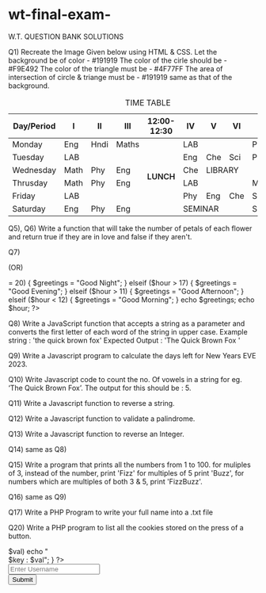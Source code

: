 # wt-final-exam-
W.T. QUESTION BANK SOLUTIONS

Q1) Recreate the Image Given below using HTML & CSS. Let the background be of color - #191919 The color of the cirle should be - #F9E492 The color of the triangle must be - #4F77FF The area of intersection of circle & triange must be - #191919 same as that of the background.
<!DOCTYPE html>
<head>
    <title>Shapes</title>
    <style>
    
        .rectangle {
			
            width: 350px;
            height: 295px;
            background-color: #191919;
        }

        .circle {
            position: relative;
            top: 50px;
            left: 90px;
            width: 180px;
            height: 180px;
            border-radius: 50%;
            background-color: #F9E492;
        }

        .triangle {
            position: relative;
            top: 85px;
            right: 43px;
            border-radius: 0px;
            width: 0;
            height: 0;
            border-left: 135px solid transparent;
            border-right: 130px solid transparent;
            border-bottom: 160px solid #4F77FF;
        }

         .cone {
            position: absolute;
			top: 0px;
			right: -75px;
			width: 0;
			height: 0;
			border-left: 76px solid transparent;
			border-right: 76px solid transparent;
			border-bottom: 90px solid #191919;
			border-radius: 50%;
		}
            </style>
</head>
<body>
    <div class="container">
        <div class="rectangle">
            <div class="circle">
                <div class="triangle">
					<div class=cone></div>
				</div>
			</div>
		</div>
	</div>
</body>
</html>

Q2) Create a function to sort a given array into ascending order  
<!DOCTYPE html>
<head>
    <script>
        function sort_array()
		{
			const arr = ["Banana", "Orange", "Apple", "Mango"]; 
			//works for integer array also
			var sorted = arr.sort();
			//var rev_sorted = sorted.reverse();
			return (sorted);
		}
    document.write(sort_array());          
    </script>
    <title>Document</title>
</head>
<body> </body>
</html>

Q3) Complete the square sum function so that it squares each number passed into it and then sums the results together For example, for [1, 2, 2] it should return 9 because 1^2 + 2^2 + 2^2 = 9.
<!DOCTYPE html>
<html>
<head>
    <script>
		function sum_sq(arr)
		{
			var sum = 0;
			for(var i = arr.length - 1; i >= 0; i--)
			{
				sum += Math.pow(arr[i], 2);
				return sum;
			}
		}
		document.write(sum_sq([0,1,2,3,4]));
    </script>
    <title>Document</title>
</head>
<body> </body>
</html>

Q4) Recreate your class Time table using html & css only.
<!DOCTYPE html>
<head>
<style>
	table,th,td{
    border: 1px solid black;
    border-collapse: collapse;
    text-align: center;
    padding: 8px;
	}

	.caption{
    font-weight: 900;
    font-size: larger;
    margin: 10px;
	}

	.row-lunch{
    font-weight: 600;
	}
</style>
    <title>Timetable</title>
</head>
<body>
 <table>
    <caption class="caption">
        TIME TABLE
    </caption>
<thead>
    <tr>
        <th>Day/Period</th>
       <th>I</th>
       <th>II</th>
       <th>III</th>
       <th>12:00- 12:30</th>
       <th>IV</th>
       <th>V</th>
       <th>VI</th>
       <th>VII</th>
    </tr>
</thead>

<tbody>
<tr>
    <td>Monday</td>
   <td>Eng</td>
   <td>Hndi</td>
   <td>Maths</td>
   <td rowspan="6" class="row-lunch">LUNCH</td>
   <td colspan="3">LAB</td>
   <td>Phy</td>
</tr>

<tr>
    <td>Tuesday</td>
    <td colspan="3">LAB</td>
    <td>Eng</td>
    <td>Che</td>
    <td>Sci</td>
    <td>Phy</td>
</tr>

<tr>
    <td>Wednesday</td>
    <td>Math</td>
    <td>Phy</td>
    <td>Eng</td>
    <td>Che</td>
    <td colspan="3">LIBRARY</td>
</tr>

<tr>
    <td>Thrusday</td>
    <td>Math</td>
    <td>Phy</td>
    <td>Eng</td>
    <td colspan="3">LAB</td>
    <td>Math</td>
</tr>

<tr>
    <td>Friday</td>
    <td colspan="3">LAB</td>
    <td>Phy</td>
    <td>Eng</td>
    <td>Che</td>
    <td>Sci</td>
</tr>

<tr>
    <td>Saturday</td>
    <td>Eng</td>
    <td>Phy</td>
    <td>Eng</td>
    <td colspan="3">SEMINAR</td>
    <td>SPORTS</td>
</tr>

</tbody>
 </table>
</body>
</html>

Q5), Q6) Write a function that will take the number of petals of each flower and return true if they are in love and false if they aren't.
<!DOCTYPE html>
<html>
<head>
	<script>
                    	function lovePetals(petals)
                    	{
                                	if (petals % 2 === 0)
                                	{
                                            	return true;
                                	}
                                	else
                                	{
                                	  return false;
                                	}
                    	}
                    	document.write("Flower 1 with 14 petals : " + lovePetals(14))
                    	document.write("<br> Flower 1 with 11 petals : " + lovePetals(11))
        	</script>
    <title>Document</title>
</head>
</html>
 
Q7)
<?php
function greeting(){
    $timeOfDay = date('a');
    if($timeOfDay =='am'){
        return 'GOODMORNING';
   }
    if($timeOfDay =='pm'){
        return'GOODNIGHT';
  }
}
echo greeting();
?>

(OR)

<?php
$hour = date('H');

if ($hour >= 20) {
$greetings = "Good Night";
} elseif ($hour > 17) {
$greetings = "Good Evening";
} elseif ($hour > 11) {
$greetings = "Good Afternoon";
} elseif ($hour < 12) {
$greetings = "Good Morning";
}
echo $greetings;
echo $hour;
?>

Q8) Write a JavaScript function that accepts a string as a parameter and converts the first letter of each word of the string in upper case. Example string : 'the quick brown fox' Expected Output : 'The Quick Brown Fox '
<!DOCTYPE html>
<head>
	<script>
    	const mySentence = "lier lier pants on fire";
    	const words = mySentence.split(" ");
    	const cap_sent = words.map((word) => {
                                            	return word[0].toUpperCase().concat(word.substring(1));
                                	}).join(" ");
                    	document.write(cap_sent);
	</script>
    <title>Document</title>
</head>
<body>
</body>
</html>

Q9) Write a Javascript program to calculate the days left for New Years EVE 2023.
<!DOCTYPE html>
<head>
	<script>
    	var today = new Date();
    	const NewyearDate = new Date("2022-12-31");
                    	const millisec = (10 * 24 * 60 * 60 * 100)
        document.write(Math.ceil((NewyearDate - today) / millisec));
	</script>
    <title>NewYear</title>
</head>
<body>
</body>
</html>

Q10) Write Javascript code to count the no. Of vowels in a string for eg. ‘The Quick Brown Fox’. The output for this should be : 5.
<!DOCTYPE html>
<head>
	<script>
    	var s = "The quick brown fox jumps over euthe lazy dog"
    	function countVowels(s)
                    	{
            	var c = s.match(/[aeiou]/gi);
            	return c === null ? 0 : c.length;
    	}
        document.write(countVowels(s))
	</script>
    <title>Document</title>
</head>
<body>
</body>
</html>

Q11) Write a Javascript function to reverse a string.
<!DOCTYPE html>
<head>
    <script>
        function reverseString(str)
		{
			var newString = "";
			for (var i = str.length - 1; i >= 0; i--)
			{
				newString += str[i];
			}
			return newString;
		}
    document.write(reverseString("hello"));
    </script>
    <title>Document</title>
</head>
<body> </body>
</html>

Q12) Write a Javascript function to validate a palindrome.  
<!DOCTYPE html>
<head>
    <script>
        function reverseString(str)
		{
			var newString = "";
			for (var i = str.length - 1; i >= 0; i--)
			{
				newString += str[i];
			}
			if (newString == str)
			{
				return true;
			}
			else
			{
				return false;
			}
		}
    document.write(reverseString("ll"));
    </script>
    <title>Document</title>
</head>
<body> </body>
</html>

Q13) Write a Javascript function to reverse an Integer.
<!DOCTYPE html>
<head>
    <script>
        function reverse_a_number(n)
		{
			n = n + "";
			return n.split("").reverse().join("");
		}
    document.write(Number(reverse_a_number(51032789)));          
    </script>
    <title>Document</title>
</head>
<body> </body>
</html>

Q14) same as Q8)

Q15) Write a program that prints all the numbers from 1 to 100. for muliples of 3, instead of the number, print 'Fizz' for multiples of 5 print 'Buzz', for numbers which are multiples of both 3 & 5, print 'FizzBuzz'.  
<!DOCTYPE html>
<head>
    <script>
    function fizzBuzz(i)
	{
		for (i = 1; i <= 100; i++)
		{
			if (i % 15 == 0)
				document.write("FizzBuzz" + "<br>");
			else if ((i % 3) == 0)
				document.write("Fizz" + "<br>");
			else if ((i % 5) == 0)
				document.write("Buzz" + "<br>");
			else
				document.write(i + "<br>");
		}
	}
	fizzBuzz(100);
    </script>
    <title>Document</title>
</head>
<body> </body>
</html>

Q16) same as Q9)

Q17) Write a PHP Program to write your full name into a .txt file
<?php
$myfile = fopen("newfile.txt", "w") or die("Unable to open file!");
$txt = "Neha Shah\n";
fwrite($myfile, $txt);
fclose($myfile);
echo "name written in file"
?>

Q20) Write a PHP program to list all the cookies stored on the press of a button.

<?php
if(isset($_POST['submit'])){
    $username = htmlentities($_POST['username']);

    $cookiename = setcookie('userName', $username); 

    $cookie=$_COOKIE;
    foreach ($cookie as $key=>$val)
    echo "<br>$key : $val";
}
?>

<!DOCTYPE html>
<html>
<head>
    <title>PHP Cookies</title>
</head>
<body>
        <form method="POST" action="<?php echo $_SERVER['PHP_SELF'];?>">
                <input type="text" name="username" placeholder="Enter Username">
                <br>
                <input type="submit" name="submit" value="Submit">
            </form>
        </div>
</body>

